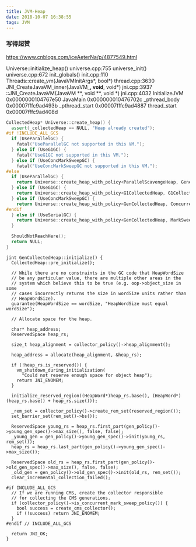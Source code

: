 ```yaml
---
title: JVM-Heap
date: 2018-10-07 16:38:55
tags: JVM
---
```



### 写得超赞
https://www.cnblogs.com/iceAeterNa/p/4877549.html

Universe::initialize_heap() universe.cpp:755
universe_init() universe.cpp:672
init_globals() init.cpp:110
Threads::create_vm(JavaVMInitArgs*, bool*) thread.cpp:3630
JNI_CreateJavaVM_inner(JavaVM_**, void**, void*) jni.cpp:3937
::JNI_CreateJavaVM(JavaVM **, void **, void *) jni.cpp:4032
InitializeJVM 0x0000000104767e50
JavaMain 0x000000010476702c
_pthread_body 0x00007fffc9ad493b
_pthread_start 0x00007fffc9ad4887
thread_start 0x00007fffc9ad408d

``` c++
CollectedHeap* Universe::create_heap() {
  assert(_collectedHeap == NULL, "Heap already created");
#if !INCLUDE_ALL_GCS
  if (UseParallelGC) {
    fatal("UseParallelGC not supported in this VM.");
  } else if (UseG1GC) {
    fatal("UseG1GC not supported in this VM.");
  } else if (UseConcMarkSweepGC) {
    fatal("UseConcMarkSweepGC not supported in this VM.");
#else
  if (UseParallelGC) {
    return Universe::create_heap_with_policy<ParallelScavengeHeap, GenerationSizer>();
  } else if (UseG1GC) {
    return Universe::create_heap_with_policy<G1CollectedHeap, G1CollectorPolicy>();
  } else if (UseConcMarkSweepGC) {
    return Universe::create_heap_with_policy<GenCollectedHeap, ConcurrentMarkSweepPolicy>();
#endif
  } else if (UseSerialGC) {
    return Universe::create_heap_with_policy<GenCollectedHeap, MarkSweepPolicy>();
  }

  ShouldNotReachHere();
  return NULL;
}
```

```
jint GenCollectedHeap::initialize() {
  CollectedHeap::pre_initialize();

  // While there are no constraints in the GC code that HeapWordSize
  // be any particular value, there are multiple other areas in the
  // system which believe this to be true (e.g. oop->object_size in some
  // cases incorrectly returns the size in wordSize units rather than
  // HeapWordSize).
  guarantee(HeapWordSize == wordSize, "HeapWordSize must equal wordSize");

  // Allocate space for the heap.

  char* heap_address;
  ReservedSpace heap_rs;

  size_t heap_alignment = collector_policy()->heap_alignment();

  heap_address = allocate(heap_alignment, &heap_rs);

  if (!heap_rs.is_reserved()) {
    vm_shutdown_during_initialization(
      "Could not reserve enough space for object heap");
    return JNI_ENOMEM;
  }

  initialize_reserved_region((HeapWord*)heap_rs.base(), (HeapWord*)(heap_rs.base() + heap_rs.size()));

  _rem_set = collector_policy()->create_rem_set(reserved_region());
  set_barrier_set(rem_set()->bs());

  ReservedSpace young_rs = heap_rs.first_part(gen_policy()->young_gen_spec()->max_size(), false, false);
  _young_gen = gen_policy()->young_gen_spec()->init(young_rs, rem_set());
  heap_rs = heap_rs.last_part(gen_policy()->young_gen_spec()->max_size());

  ReservedSpace old_rs = heap_rs.first_part(gen_policy()->old_gen_spec()->max_size(), false, false);
  _old_gen = gen_policy()->old_gen_spec()->init(old_rs, rem_set());
  clear_incremental_collection_failed();

#if INCLUDE_ALL_GCS
  // If we are running CMS, create the collector responsible
  // for collecting the CMS generations.
  if (collector_policy()->is_concurrent_mark_sweep_policy()) {
    bool success = create_cms_collector();
    if (!success) return JNI_ENOMEM;
  }
#endif // INCLUDE_ALL_GCS

  return JNI_OK;
}
```